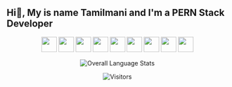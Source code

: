 Hi👋, My is name Tamilmani and I'm a PERN Stack Developer
--------------------------------------------------------------------------------------------------------------------------------------
<p align="center">
  <img src="https://img.shields.io/badge/-61DAFB?style=flat&logo=react&logoColor=white" height="35"/>
  <img src="https://img.shields.io/badge/-339933?style=flat&logo=node.js&logoColor=white" height="35"/>
  <img src="https://img.shields.io/badge/-000000?style=flat&logo=express&logoColor=white" height="35"/>
  <img src="https://img.shields.io/badge/-336791?style=flat&logo=postgresql&logoColor=white" height="35"/>
  <img src="https://img.shields.io/badge/-F7DF1E?style=flat&logo=javascript&logoColor=black" height="35"/>
  <img src="https://img.shields.io/badge/-3776AB?style=flat&logo=python&logoColor=white" height="35"/>
  <img src="https://img.shields.io/badge/-F05032?style=flat&logo=git&logoColor=white" height="35"/>
  <img src="https://img.shields.io/badge/-007FFF?style=flat&logo=mui&logoColor=white" height="35"/>
  <img src="https://img.shields.io/badge/-FF6C37?style=flat&logo=postman&logoColor=white" height="35"/>
</p>

<p align="center">
  <img src="https://github-readme-stats.vercel.app/api/top-langs/?username=TamilmaniC&layout=compact&theme=dark&langs_count=10" alt="Overall Language Stats" />
</p>

<p align="center">
  <img src="https://komarev.com/ghpvc/?username=TamilmaniC&style=for-the-badge&color=blue&label=Visitors" alt="Visitors" />
</p>




